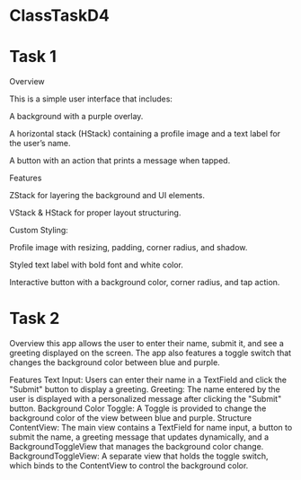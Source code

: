 # ClassTaskD4
# Task 1
Overview

This is a simple user interface that includes:

A background with a purple overlay.

A horizontal stack (HStack) containing a profile image and a text label for the user’s name.

A button with an action that prints a message when tapped.

Features

ZStack for layering the background and UI elements.

VStack & HStack for proper layout structuring.

Custom Styling:

Profile image with resizing, padding, corner radius, and shadow.

Styled text label with bold font and white color.

Interactive button with a background color, corner radius, and tap action.
 # Task 2
 Overview
this app allows the user to enter their name, submit it, and see a greeting displayed on the screen. The app also features a toggle switch that changes the background color between blue and purple.

Features
Text Input: Users can enter their name in a TextField and click the "Submit" button to display a greeting.
Greeting: The name entered by the user is displayed with a personalized message after clicking the "Submit" button.
Background Color Toggle: A Toggle is provided to change the background color of the view between blue and purple.
Structure
ContentView: The main view contains a TextField for name input, a button to submit the name, a greeting message that updates dynamically, and a BackgroundToggleView that manages the background color change.
BackgroundToggleView: A separate view that holds the toggle switch, which binds to the ContentView to control the background color.
